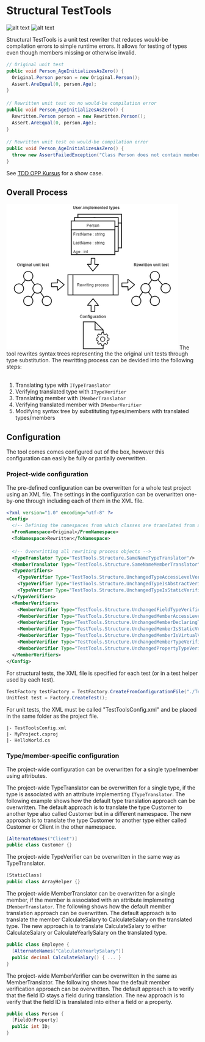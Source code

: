 # Structural TestTools
![alt text](https://img.shields.io/nuget/v/Explik.StructuralTestTools.Core?label=Explik.StructuralTestTools.Core "Explik.StructuralTestTools")
![alt text](https://img.shields.io/nuget/v/Explik.StructuralTestTools.MSBuild?label=Explik.StructuralTestTools.MSBuild "Explik.StructuralTestTools.MSBuild")

Structural TestTools is a unit test rewriter that reduces would-be compilation errors to simple runtime errors. It allows for testing of types even though members missing or otherwise invalid.

```C#
// Original unit test 
public void Person_AgeInitializesAsZero() {
  Original.Person person = new Original.Person();
  Assert.AreEqual(0, person.Age);
}

// Rewritten unit test on no would-be compilation error
public void Person_AgeInitializesAsZero() {
  Rewritten.Person person = new Rewritten.Person();
  Assert.AreEqual(0, person.Age);
}

// Rewritten unit test on would-be compilation error
public void Person_AgeInitializesAsZero() {
  throw new AssertFailedException("Class Person does not contain member Age");
}
```

See [TDD OPP Kursus](https://github.com/OleVanSanten/tdd-oop-exercises/tree/templated-syntax) for a show case. 

## Overall Process
<img src="Docs/Assets/OverallProcess.png" alt="drawing" width="450"/>
The tool rewrites syntax trees representing the the original unit tests through type substitution. The rewritting process can be devided into the following steps: 
<br></br>

1. Translating type with <code>ITypeTranslator</code>
2. Verifying translated type with <code>ITypeVerifier</code>
3. Translating member with <code>IMemberTranslator</code>
4. Verifying translated member with <code>IMemberVerifier</code>
5. Modifying syntax tree by substituting types/members with translated types/members

## Configuration
The tool comes comes configured out of the box, however this configuration can easily be fully or partially overwritten. 

### Project-wide configuration
The pre-defined configuration can be overwritten for a whole test project using an XML file. The settings in the configuration can be overwritten one-by-one through including each of them in the XML file. 
```XML
<?xml version="1.0" encoding="utf-8" ?>
<Config>
  <!-- Defining the namespaces from which classes are translated from and to -->
  <FromNamespace>Original</FromNamespace>
  <ToNamespace>Rewritten</ToNamespace>
  
  <!-- Overwritting all rewriting process objects --> 
  <TypeTranslator Type="TestTools.Structure.SameNameTypeTranslator"/>
  <MemberTranslator Type="TestTools.Structure.SameNameMemberTranslator"/>
  <TypeVerifiers>
    <TypeVerifier Type="TestTools.Structure.UnchangedTypeAccessLevelVerifier"/>
    <TypeVerifier Type="TestTools.Structure.UnchangedTypeIsAbstractVerifier"/>
    <TypeVerifier Type="TestTools.Structure.UnchangedTypeIsStaticVerifier"/>
  </TypeVerifiers>
  <MemberVerifiers>
    <MemberVerifier Type="TestTools.Structure.UnchangedFieldTypeVerifier"/>
    <MemberVerifier Type="TestTools.Structure.UnchangedMemberAccessLevelVerifier"/>
    <MemberVerifier Type="TestTools.Structure.UnchangedMemberDeclaringType"/>
    <MemberVerifier Type="TestTools.Structure.UnchangedMemberIsStaticVerifier"/>
    <MemberVerifier Type="TestTools.Structure.UnchangedMemberIsVirtualVerifier"/>
    <MemberVerifier Type="TestTools.Structure.UnchangedMemberTypeVerifier"/>
    <MemberVerifier Type="TestTools.Structure.UnchangedPropertyTypeVerifier"/>
  </MemberVerifiers>
</Config>
```

For structural tests, the XML file is specified for each test (or in a test helper used by each test). 
```C#
TestFactory testFactory = TestFactory.CreateFromConfigurationFile("./TestToolsConfig.xml");
UnitTest test = Factory.CreateTest();
```

For unit tests, the XML must be called "TestToolsConfig.xml" and be placed in the same folder as the project file. 
```
|- TestToolsConfig.xml
|- MyProject.csproj
|- HelloWorld.cs
```

### Type/member-specific configuration
The project-wide configuration can be overwritten for a single type/member using attributes. 

The project-wide TypeTranslator can be overwritten for a single type, if the type is associated with an attribute implementing <code>ITypeTranslator</code>. The following example shows how the default type translation approach can be overwritten. The default approach is to translate the type Customer to another type also called Customer but in a different namespace. The new approach is to translate the type Customer to another type either called Customer or Client in the other namespace. 
```C#
[AlternateNames("Client")]
public class Customer {}
```

The project-wide TypeVerifier can be overwritten in the same way as TypeTranslator. 
```C#
[StaticClass]
public class ArrayHelper {}
```

The project-wide MemberTranslator can be overwritten for a single member, if the member is associated with an attribute implemeting <code>IMemberTranslator</code>. The following shows how the default member translation approach can be overwritten. The default approach is to translate the member CalculateSalary to CalculateSalary on the translated type. The new approach is to translate CalculateSalary to either CalculateSalary or CalculateYearlySalary on the translated type.
```C#
public class Employee {
  [AlternateNames("CalculateYearlySalary")]
  public decimal CalculateSalary() { ... }
}
```

The project-wide MemberVerifier can be overwritten in the same as MemberTranslator. The following shows how the default member verification approach can be overwritten. The default approach is to verify that the field ID stays a field during translation. The new approach is to verify that the field ID is translated into either a field or a property. 
```C#
public class Person {
  [FieldOrProperty]
  public int ID;
}
```
